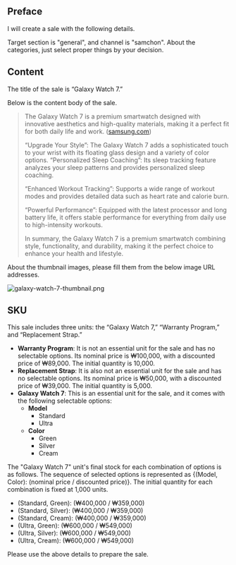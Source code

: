 ## **Preface**

I will create a sale with the following details.

Target section is "general", and  channel is "samchon". About the categories, just select proper things by your decision.

## **Content**

The title of the sale is “Galaxy Watch 7.”

Below is the content body of the sale.

> The Galaxy Watch 7 is a premium smartwatch designed with innovative aesthetics and high-quality materials, making it a perfect fit for both daily life and work. ([samsung.com](https://www.samsung.com/sec/watches/galaxy-watch/galaxy-watch7/))
>
> “Upgrade Your Style”: The Galaxy Watch 7 adds a sophisticated touch to your wrist with its floating glass design and a variety of color options.
“Personalized Sleep Coaching”: Its sleep tracking feature analyzes your sleep patterns and provides personalized sleep coaching.
> 
> “Enhanced Workout Tracking”: Supports a wide range of workout modes and provides detailed data such as heart rate and calorie burn.
>
> “Powerful Performance”: Equipped with the latest processor and long battery life, it offers stable performance for everything from daily use to high-intensity workouts.
>
> In summary, the Galaxy Watch 7 is a premium smartwatch combining style, functionality, and durability, making it the perfect choice to enhance your health and lifestyle.

About the thumbnail images, please fill them from the below image URL addresses.

![galaxy-watch-7-thumbnail.png](https://images.samsung.com/kdp/goods/2024/07/07/597615f6-b6f9-4ae4-a93d-cbba6bdde2c6.png?$944_550_PNG$)

## **SKU**

This sale includes three units: the “Galaxy Watch 7,” “Warranty Program,” and “Replacement Strap.”

- **Warranty Program**: It is not an essential unit for the sale and has no selectable options. Its nominal price is ₩100,000, with a discounted price of ₩89,000. The initial quantity is 10,000.
- **Replacement Strap**: It is also not an essential unit for the sale and has no selectable options. Its nominal price is ₩50,000, with a discounted price of ₩39,000. The initial quantity is 5,000.
- **Galaxy Watch 7**: This is an essential unit for the sale, and it comes with the following selectable options:
  - **Model**
    - Standard
    - Ultra
  - **Color**
    - Green
    - Silver
    - Cream

The "Galaxy Watch 7" unit's final stock for each combination of options is as follows. The sequence of selected options is represented as {(Model, Color): (nominal price / discounted price)}. The initial quantity for each combination is fixed at 1,000 units.

- (Standard, Green): (₩400,000 / ₩359,000)
- (Standard, Silver): (₩400,000 / ₩359,000)
- (Standard, Cream): (₩400,000 / ₩359,000)
- (Ultra, Green): (₩600,000 / ₩549,000)
- (Ultra, Silver): (₩600,000 / ₩549,000)
- (Ultra, Cream): (₩600,000 / ₩549,000)

Please use the above details to prepare the sale.